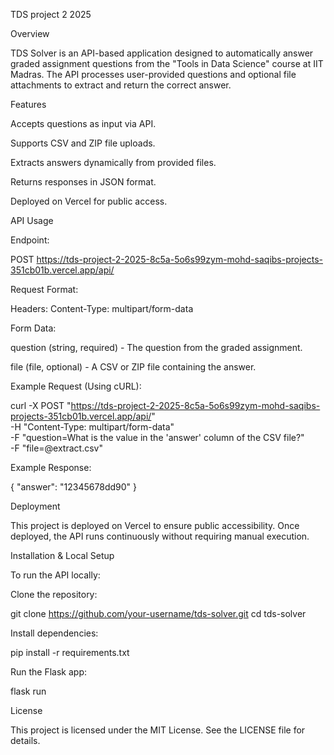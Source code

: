 TDS project 2 2025 

Overview

TDS Solver  is an API-based application designed to automatically answer graded assignment questions from the "Tools in Data Science" course at IIT Madras. The API processes user-provided questions and optional file attachments to extract and return the correct answer.

Features

Accepts questions as input via API.

Supports CSV and ZIP file uploads.

Extracts answers dynamically from provided files.

Returns responses in JSON format.

Deployed on Vercel for public access.

API Usage

Endpoint:

POST https://tds-project-2-2025-8c5a-5o6s99zym-mohd-saqibs-projects-351cb01b.vercel.app/api/

Request Format:

Headers: Content-Type: multipart/form-data

Form Data:

question (string, required) - The question from the graded assignment.

file (file, optional) - A CSV or ZIP file containing the answer.

Example Request (Using cURL):

curl -X POST "https://tds-project-2-2025-8c5a-5o6s99zym-mohd-saqibs-projects-351cb01b.vercel.app/api/" \
  -H "Content-Type: multipart/form-data" \
  -F "question=What is the value in the 'answer' column of the CSV file?" \
  -F "file=@extract.csv"

Example Response:

{
  "answer": "12345678dd90"
}

Deployment

This project is deployed on Vercel to ensure public accessibility. Once deployed, the API runs continuously without requiring manual execution.

Installation & Local Setup

To run the API locally:

Clone the repository:

git clone https://github.com/your-username/tds-solver.git
cd tds-solver

Install dependencies:

pip install -r requirements.txt

Run the Flask app:

flask run

License

This project is licensed under the MIT License. See the LICENSE file for details.

